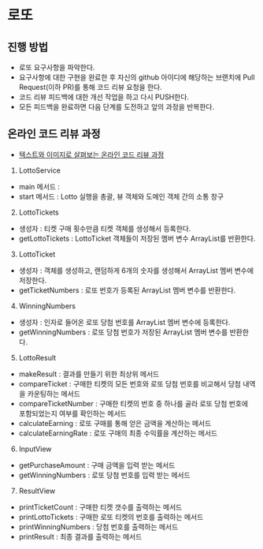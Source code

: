# 로또
## 진행 방법
* 로또 요구사항을 파악한다.
* 요구사항에 대한 구현을 완료한 후 자신의 github 아이디에 해당하는 브랜치에 Pull Request(이하 PR)를 통해 코드 리뷰 요청을 한다.
* 코드 리뷰 피드백에 대한 개선 작업을 하고 다시 PUSH한다.
* 모든 피드백을 완료하면 다음 단계를 도전하고 앞의 과정을 반복한다.

## 온라인 코드 리뷰 과정
* [텍스트와 이미지로 살펴보는 온라인 코드 리뷰 과정](https://github.com/next-step/nextstep-docs/tree/master/codereview)

1. LottoService
- main 메서드 :
- start 메서드 : Lotto 실행을 총괄, 뷰 객체와 도메인 객체 간의 소통 창구

2. LottoTickets
- 생성자 : 티켓 구매 횟수만큼 티켓 객체를 생성해서 등록한다.
- getLottoTickets : LottoTicket 객체들이 저장된 멤버 변수 ArrayList를 반환한다.

3. LottoTicket
- 생성자 : 객체를 생성하고, 랜덤하게 6개의 숫자를 생성해서 ArrayList 멤버 변수에 저장한다.
- getTicketNumbers : 로또 번호가 등록된 ArrayList 멤버 변수를 반환한다.

4. WinningNumbers
- 생성자 : 인자로 들어온 로또 당첨 번호를 ArrayList 멤버 변수에 등록한다.
- getWinningNumbers : 로또 당첨 번호가 저장된 ArrayList 멤버 변수를 반환한다.

5. LottoResult
- makeResult : 결과를 만들기 위한 최상위 메서드
- compareTicket : 구매한 티켓의 모든 번호와 로또 당첨 번호를 비교해서 당첨 내역을 카운팅하는 메서드
- compareTicketNumber : 구매한 티켓의 번호 중 하나를 골라 로또 당첨 번호에 포함되었는지 여부를 확인하는 메서드
- calculateEarning : 로또 구매를 통해 얻은 금액을 계산하는 메서드
- calculateEarningRate : 로또 구매의 최종 수익률을 계산하는 메서드

6. InputView
- getPurchaseAmount : 구매 금액을 입력 받는 메서드
- getWinningNumbers : 로또 당첨 번호를 입력 받는 메서드

7. ResultView
- printTicketCount : 구매한 티켓 갯수를 출력하는 메서드
- printLottoTickets : 구매한 로또 티켓의 번호를 출력하는 메서드
- printWinningNumbers : 당첨 번호를 출력하는 메서드
- printResult : 최종 결과를 출력하는 메서드

